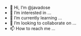 - 👋 Hi, I’m @javadose
- 👀 I’m interested in ...
- 🌱 I’m currently learning ...
- 💞️ I’m looking to collaborate on ...
- 📫 How to reach me ...

<!---
javadose/javadose is a ✨ special ✨ repository because its `README.md` (this file) appears on your GitHub profile.
You can click the Preview link to take a look at your changes.
--->
